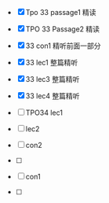 - [x] Tpo 33 passage1 精读



- [x] TPO 33 Passage2 精读
- [x] 33 con1 精听前面一部分
- [x] 33 lec1 整篇精听
- [x] 33 lec3 整篇精听
- [x] 33 lec4 整篇精听



- [ ] TPO34 lec1
- [ ] lec2
- [ ] con2
- [ ] 



- [ ] con1
- [ ] 